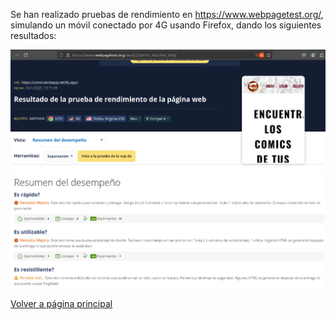 Se han realizado pruebas de rendimiento en https://www.webpagetest.org/, simulando un móvil conectado por 4G usando Firefox, dando los siguientes resultados:

![Imagen prueba rendimiento](../img/movilfirefox.png)
![Imagen prueba rendimiento](../img/movilfirefox1.png)

[Volver a página principal](../testing.md)